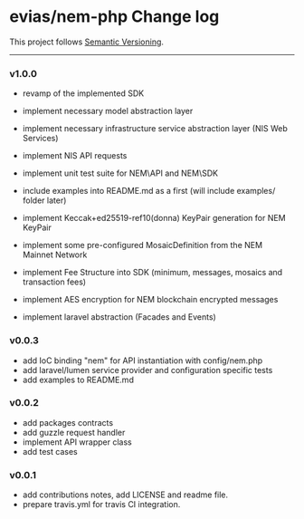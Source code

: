 # evias/nem-php Change log

This project follows [Semantic Versioning](CONTRIBUTING.md).

---

### v1.0.0

- revamp of the implemented SDK
- implement necessary model abstraction layer
- implement necessary infrastructure service abstraction layer (NIS Web Services)
- implement NIS API requests
- implement unit test suite for NEM\API and NEM\SDK
- include examples into README.md as a first (will include examples/ folder later)
- implement Keccak+ed25519-ref10(donna) KeyPair generation for NEM KeyPair
- implement some pre-configured MosaicDefinition from the NEM Mainnet Network
- implement Fee Structure into SDK (minimum, messages, mosaics and transaction fees)

- implement AES encryption for NEM blockchain encrypted messages
- implement laravel abstraction (Facades and Events)

### v0.0.3

- add IoC binding "nem" for API instantiation with config/nem.php
- add laravel/lumen service provider and configuration specific tests
- add examples to README.md

### v0.0.2

- add packages contracts
- add guzzle request handler
- implement API wrapper class
- add test cases

### v0.0.1

- add contributions notes, add LICENSE and readme file.
- prepare travis.yml for travis CI integration.
